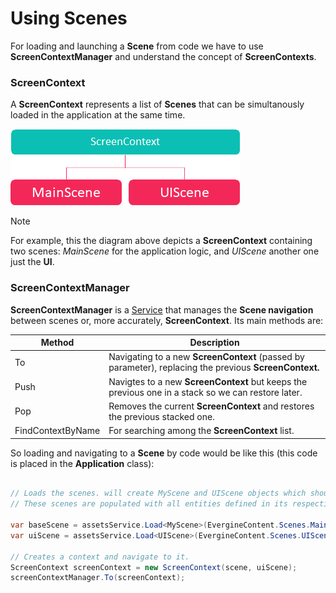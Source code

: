 # Using Scenes

For loading and launching a **Scene** from code we have to use **ScreenContextManager** and understand the concept of **ScreenContexts**.

### ScreenContext

A **ScreenContext** represents a list of **Scenes** that can be simultanously loaded in the application at the same time. 

![ScreenContext](images/ScreenContext.png)

>[!NOTE]
> For example, this the diagram above depicts a **ScreenContext** containing two scenes: _MainScene_ for the application logic, and _UIScene_ another one just the **UI**.

### ScreenContextManager
**ScreenContextManager** is a [Service](../services.md) that manages the **Scene navigation** between scenes or, more accurately, **ScreenContext**.
Its main methods are:

| Method | Description | 
| ------ | ----------- |
| To   |  Navigating to a new **ScreenContext**  (passed by parameter), replacing the previous **ScreenContext.** |
| Push |  Navigtes to a new **ScreenContext** but keeps the previous one in a stack so we can restore later.
| Pop  |  Removes the current **ScreenContext** and restores the previous stacked one. 
| FindContextByName | For searching among the **ScreenContext** list.

So loading and navigating to a **Scene** by code would be like this (this code is placed in the **Application** class):

```csharp

// Loads the scenes. will create MyScene and UIScene objects which should be existing classes that intherit Scene class.
// These scenes are populated with all entities defined in its respectives assets (MainScene.wescene and UIScene.wescene)

var baseScene = assetsService.Load<MyScene>(EvergineContent.Scenes.MainScene_wescene);
var uiScene = assetsService.Load<UIScene>(EvergineContent.Scenes.UIScene_wescene);

// Creates a context and navigate to it.
ScreenContext screenContext = new ScreenContext(scene, uiScene);
screenContextManager.To(screenContext);

```
